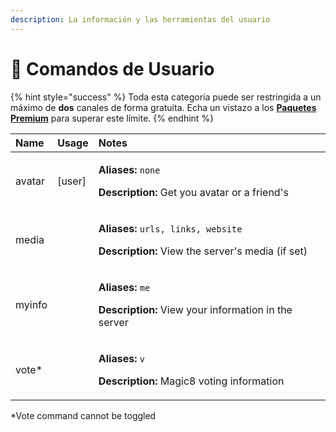 ```yaml
---
description: La información y las herramientas del usuario
---
```


# 👤 Comandos de Usuario

{% hint style="success" %}
Toda esta categoría puede ser restringida a un máximo de **dos** canales de forma gratuita. Echa un vistazo a los [**Paquetes Premium**](../info/premium.md) para superar este límite.
{% endhint %}

<table>
  <thead>
    <tr>
      <th style="text-align:left">Name</th>
      <th style="text-align:left">Usage</th>
      <th style="text-align:left">Notes</th>
    </tr>
  </thead>
  <tbody>
    <tr>
      <td style="text-align:left">avatar</td>
      <td style="text-align:left">[user]</td>
      <td style="text-align:left">
        <p><b>Aliases:</b>  <code>none</code>
        </p>
        <p><b>Description:</b> Get you avatar or a friend&apos;s</p>
      </td>
    </tr>
    <tr>
      <td style="text-align:left">media</td>
      <td style="text-align:left"></td>
      <td style="text-align:left">
        <p><b>Aliases:</b>  <code>urls, links, website</code>
        </p>
        <p><b>Description:</b> View the server&apos;s media (if set)</p>
      </td>
    </tr>
    <tr>
      <td style="text-align:left">myinfo</td>
      <td style="text-align:left"></td>
      <td style="text-align:left">
        <p><b>Aliases:</b>  <code>me</code>
        </p>
        <p><b>Description:</b> View your information in the server</p>
      </td>
    </tr>
    <tr>
      <td style="text-align:left">vote*</td>
      <td style="text-align:left"></td>
      <td style="text-align:left">
        <p><b>Aliases:</b>  <code>v</code>
        </p>
        <p><b>Description:</b> Magic8 voting information</p>
      </td>
    </tr>
  </tbody>
</table>

\*Vote command cannot be toggled

